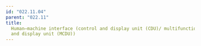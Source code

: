 ```yaml
---
id: "022.11.04"
parent: "022.11"
title:
  Human–machine interface (control and display unit (CDU)/ multifunction control
  and display unit (MCDU))
---
```

